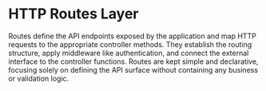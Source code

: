 # HTTP Routes Layer

Routes define the API endpoints exposed by the application and map HTTP requests to the appropriate controller methods. They establish the routing structure, apply middleware like authentication, and connect the external interface to the controller functions. Routes are kept simple and declarative, focusing solely on defining the API surface without containing any business or validation logic.